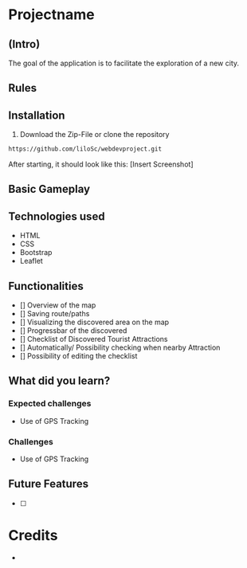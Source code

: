 # Projectname
## (Intro)
The goal of the application is to facilitate the exploration of a new city. 

## Rules


## Installation
1. Download the Zip-File or clone the repository
```bash
https://github.com/liloSc/webdevproject.git
```


After starting, it should look like this: 
[Insert Screenshot]

## Basic Gameplay


## Technologies used
- HTML
- CSS
- Bootstrap
- Leaflet


##  Functionalities
- [] Overview of the map
- [] Saving route/paths
- [] Visualizing the discovered area on the map
- [] Progressbar of the discovered 
- [] Checklist of Discovered Tourist Attractions
- [] Automatically/ Possibility checking when nearby Attraction 
- [] Possibility of editing the checklist


## What did you learn?

### Expected challenges
- Use of GPS Tracking

### Challenges
- Use of GPS Tracking

## Future Features
- [ ] 

# Credits
-

